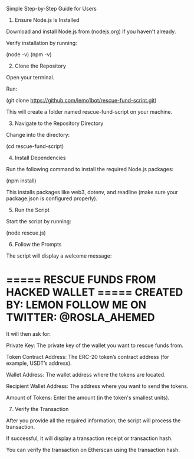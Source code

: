 

Simple Step-by-Step Guide for Users

1. Ensure Node.js Is Installed

Download and install Node.js from (nodejs.org)  if you haven't already.

Verify installation by running:

(node -v)
(npm -v)


2. Clone the Repository

Open your terminal.

Run:

(git clone https://github.com/lemo1bot/rescue-fund-script.git)

This will create a folder named rescue-fund-script on your machine.


3. Navigate to the Repository Directory

Change into the directory:

(cd rescue-fund-script)


4. Install Dependencies

Run the following command to install the required Node.js packages:

(npm install)

This installs packages like web3, dotenv, and readline (make sure your package.json is configured properly).


5. Run the Script

Start the script by running:

(node rescue.js)


6. Follow the Prompts

The script will display a welcome message:

===== RESCUE FUNDS FROM HACKED WALLET =====
CREATED BY: LEMON
FOLLOW ME ON TWITTER: @ROSLA_AHEMED
===========================================

It will then ask for:

Private Key: The private key of the wallet you want to rescue funds from.

Token Contract Address: The ERC-20 token’s contract address (for example, USDT’s address).

Wallet Address: The wallet address where the tokens are located.

Recipient Wallet Address: The address where you want to send the tokens.

Amount of Tokens: Enter the amount (in the token's smallest units).



7. Verify the Transaction

After you provide all the required information, the script will process the transaction.

If successful, it will display a transaction receipt or transaction hash.

You can verify the transaction on Etherscan using the transaction hash.

